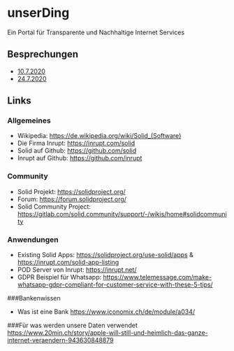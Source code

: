 # unserDing
Ein Portal für Transparente und Nachhaltige Internet Services

## Besprechungen
* [10.7.2020](Meetings/20200710.md)
* [24.7.2020](Meetings/20200724.md)

## Links
### Allgemeines
* Wikipedia: https://de.wikipedia.org/wiki/Solid_(Software)
* Die Firma Inrupt: https://inrupt.com/solid
* Solid auf Github: https://github.com/solid
* Inrupt auf Github: https://github.com/inrupt

### Community
* Solid Projekt: https://solidproject.org/
* Forum: https://forum.solidproject.org/
* Solid Community Project: https://gitlab.com/solid.community/support/-/wikis/home#solidcommunity

### Anwendungen
* Existing Solid Apps: https://solidproject.org/use-solid/apps & https://inrupt.com/solid-app-listing
* POD Server von Inrupt: https://inrupt.net/
* GDPR Beispiel für Whatsapp: https://www.telemessage.com/make-whatsapp-gdpr-compliant-for-customer-service-with-these-5-tips/

###Bankenwissen
* Was ist eine Bank https://www.iconomix.ch/de/module/a034/

###Für was werden unsere Daten verwendet
https://www.20min.ch/story/apple-will-still-und-heimlich-das-ganze-internet-veraendern-943630848879



